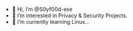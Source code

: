 - 👋 Hi, I’m @S0yf00d-exe
- 👀 I’m interested in Privacy & Security Projects.
- 🌱 I’m currently learning Linux...

<!---
S0yf00d-exe/S0yf00d-exe is a ✨ special ✨ repository because its `README.md` (this file) appears on your GitHub profile.
You can click the Preview link to take a look at your changes.
--->
